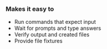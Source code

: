 ### Makes it easy to

- Run commands that expect input <!-- .element: class="fragment" -->
- Wait for prompts and type answers <!-- .element: class="fragment" -->
- Verify output and created files <!-- .element: class="fragment" -->
- Provide file fixtures <!-- .element: class="fragment" -->
